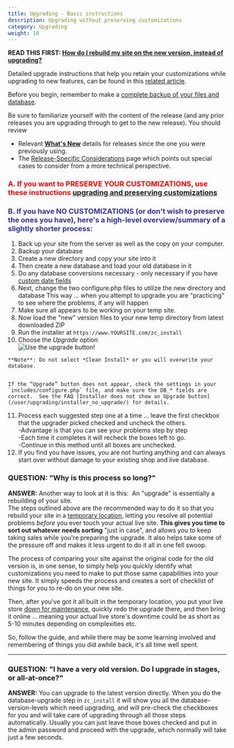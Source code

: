 ```yaml
---
title: Upgrading - Basic instructions 
description: Upgrading without preserving customizations
category: Upgrading 
weight: 10
---
```


**READ THIS FIRST: [How do I rebuild my site on the new version, instead of upgrading?](https://www.zen-cart.com/entry.php?3-How-do-I-rebuild-my-site-on-the-new-version-instead-of-upgrading)**

Detailed upgrade instructions that help you retain your customizations while upgrading to new features, can be found in this [related article](/user/upgrading/detailed_upgrading/).

Before you begin, remember to make a [complete backup of your files and database](/user/running/backup/). 

Be sure to familiarize yourself with the content of the release (and any prior releases you are upgrading through to get to the new release).  You should review 

- Relevant [**What's New**](https://www.zen-cart.com/docs/) details for releases since the one you were previously using.
- The [Release-Specific Considerations](/user/upgrading/release_specific_upgrade_considerations/) page which points out special cases to consider from a more technical perspective. 

### <font color="#ff0000"> **A. If you want to PRESERVE YOUR CUSTOMIZATIONS, use these instructions [upgrading and preserving customizations](/user/upgrading/detailed_upgrading/)** </font>

### <font color="#333399">B. If you have NO CUSTOMIZATIONS (or don't wish to preserve the ones you have), here's a high-level overview/**summary** of a slightly shorter process:</font>

1.  Back up your site from the server as well as the copy on your computer.
2.  Backup your database
3.  Create a new directory and copy your site into it
4.  Then create a new database and load your old database in it
5.  Do any database conversions necessary - only necessary if you have [custom date fields](/user/upgrading/date_standardization/)
6.  Next, change the two configure.php files to utilize the new directory and database  This way ... when you attempt to upgrade you are "practicing" to see where the problems, if any will happen  
7.  Make sure all appears to be working on your temp site.
8.  Now load the "new" version files to your new temp directory from latest downloaded ZIP
9.  Run the installer at `https://www.YOURSITE.com/zc_install`
10.  Choose the *Upgrade* option  
![Use the upgrade button!](/images/upgrade_button.png)

    **Note**: Do not select *Clean Install* or you will overwrite your database.


    If the “Upgrade” button does not appear, check the settings in your `includes/configure.php` file, and make sure the DB_* fields are correct.  See the FAQ [Installer does not show an Upgrade button](/user/upgrading/installer_no_upgrade/) for details.

11.  Process each suggested step one at a time ... leave the first checkbox that the upgrader picked checked and uncheck the others.  
    -Advantage is that you can see your problems step by step  
    -Each time it completes it will recheck the boxes left to go.  
    -Continue in this method until all boxes are unchecked.
12.  If you find you have issues, you are not hurting anything and can always start over without damage to your existing shop and live database.  

### QUESTION: "Why is this process so long?"

**ANSWER:** Another way to look at it is this:  An "upgrade" is essentially a rebuilding of your site.  
The steps outlined above are the recommended way to do it so that you rebuild your site in a <u>temporary location,</u> letting you resolve all potential problems *before* you ever touch your actual live site. **This gives you time to sort out whatever needs sorting** "just in case", and allows you to keep taking sales while you're preparing the upgrade. It also helps take some of the pressure off and makes it less urgent to do it all in one fell swoop.  

The process of comparing your site against the original code for the old version is, in one sense, to simply help you quickly identify what customizations you need to make to put those same capabilities into your new site. It simply speeds the process and creates a sort of checklist of things for you to re-do on your new site.  

Then, after you've got it all built in the temporary location, you put your live store [down for maintenance](/user/running/down_for_maintenance), quickly redo the upgrade there, and then bring it online ... meaning your actual live store's downtime could be as short as 5-10 minutes depending on complexities etc.  

So, follow the guide, and while there may be some learning involved and remembering of things you did awhile back, it's all time well spent.  

* * *

### QUESTION: "I have a very old version. Do I upgrade in stages, or all-at-once?"

**ANSWER:** You can upgrade to the latest version directly. When you do the database-upgrade step in `zc_install` it will show you all the database-version-levels which need upgrading, and will pre-check the checkboxes for you and will take care of upgrading through all those steps automatically. Usually you can just leave those boxes checked and put in the admin password and proceed with the upgrade, which normally will take just a few seconds.  
